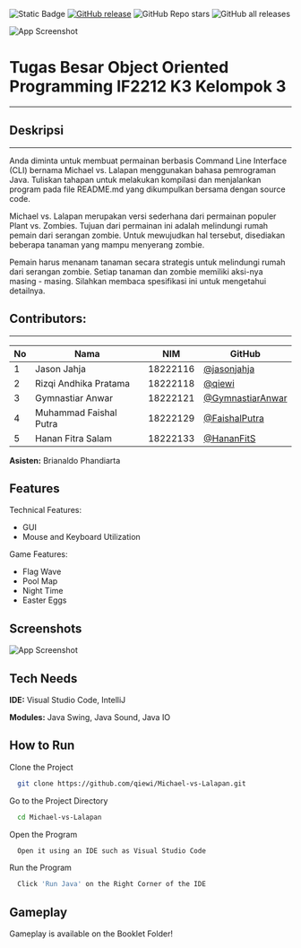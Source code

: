 ![Static Badge](https://img.shields.io/badge/build-passing-brightgreen)
[![GitHub release](https://img.shields.io/github/release/qiewi/Michael-vs-Lalapan.svg)](https://GitHub.com/qiewi/Michael-vs-Lalapan/releases/)
![GitHub Repo stars](https://img.shields.io/github/stars/qiewi/Michael-vs-Lalapan)
![GitHub all releases](https://img.shields.io/github/downloads/qiewi/Michael-vs-Lalapan/total)

![App Screenshot](https://via.placeholder.com/468x300?text=App+Screenshot+Here)

# **Tugas Besar Object Oriented Programming IF2212 K3 Kelompok 3**  
_______

## Deskripsi
_______
Anda diminta untuk membuat permainan berbasis Command Line Interface (CLI) bernama Michael vs. Lalapan menggunakan bahasa pemrograman Java. Tuliskan tahapan untuk melakukan kompilasi dan menjalankan program pada file README.md yang dikumpulkan bersama dengan source code. 

Michael vs. Lalapan merupakan versi sederhana dari permainan populer Plant vs. Zombies. Tujuan dari permainan ini adalah melindungi rumah pemain dari serangan zombie. Untuk mewujudkan hal tersebut, disediakan beberapa tanaman yang mampu menyerang zombie. 

Pemain harus menanam tanaman secara strategis untuk melindungi rumah dari serangan zombie. Setiap tanaman dan zombie memiliki aksi-nya masing - masing. Silahkan membaca spesifikasi ini untuk mengetahui detailnya.


## Contributors:
_______

| **No** | **Nama** | **NIM**  | **GitHub** |
| ------ | ---------------------- | ------------- | ----------- |
| 1      | Jason Jahja            | 18222116      | [@jasonjahja](https://github.com/jasonjahja) |
| 2      | Rizqi Andhika Pratama  | 18222118      | [@qiewi](https://github.com/qiewi)
| 3      | Gymnastiar Anwar       | 18222121      | [@GymnastiarAnwar](https://github.com/GymnastiarAnwar)
| 4      | Muhammad Faishal Putra | 18222129      | [@FaishalPutra](https://github.com/FaishalPutra)
| 5      | Hanan Fitra Salam      | 18222133      | [@HananFitS](https://github.com/HananFitS) |

**Asisten:** Brianaldo Phandiarta




## Features

Technical Features:
- GUI
- Mouse and Keyboard Utilization

Game Features:
- Flag Wave
- Pool Map
- Night Time
- Easter Eggs


## Screenshots

![App Screenshot](https://via.placeholder.com/468x300?text=App+Screenshot+Here)


## Tech Needs

**IDE:** Visual Studio Code, IntelliJ

**Modules:** Java Swing, Java Sound, Java IO


## How to Run

Clone the Project

```bash
  git clone https://github.com/qiewi/Michael-vs-Lalapan.git
```

Go to the Project Directory

```bash
  cd Michael-vs-Lalapan
```

Open the Program

```bash
  Open it using an IDE such as Visual Studio Code
```

Run the Program

```bash
  Click 'Run Java' on the Right Corner of the IDE
```

## Gameplay

Gameplay is available on the Booklet Folder!





